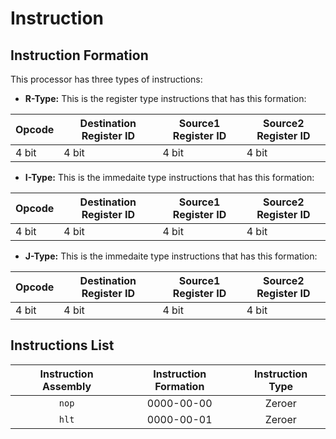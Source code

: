 # Instruction

## Instruction Formation

This processor has three types of instructions:

* **R-Type:** This is the register type instructions that has this formation:

|Opcode|Destination Register ID|Source1 Register ID|Source2 Register ID|
|--|--|--|--|
|4 bit|4 bit|4 bit|4 bit|

* **I-Type:** This is the immedaite type instructions that has this formation:

|Opcode|Destination Register ID|Source1 Register ID|Source2 Register ID|
|--|--|--|--|
|4 bit|4 bit|4 bit|4 bit|

* **J-Type:** This is the immedaite type instructions that has this formation:

|Opcode|Destination Register ID|Source1 Register ID|Source2 Register ID|
|--|--|--|--|
|4 bit|4 bit|4 bit|4 bit|

## Instructions List

|Instruction Assembly|Instruction Formation|Instruction Type|
|:---:|:---:|:---:|
|`nop`|0000-00-00|Zeroer|
|`hlt`|0000-00-01|Zeroer|